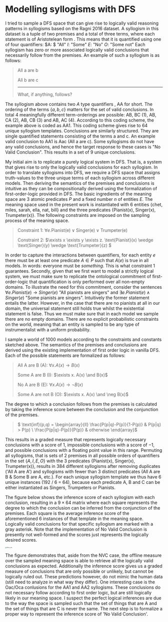 # Modelling syllogisms with DFS

I tried to sample a DFS space that can give rise to logically valid reasoning patterns in syllogisms based on the Ragni 2016 dataset. A syllogism in this dataset is a tuple of two premises and a total of three terms,  where each statement is of Aristotelean form . This means that it is quantified using one of four quantifiers: $A: $ "All" $I:$ "Some" $E:$ "No" $O:$ "Some not" Each syllogism has zero or more associated logically valid conclusions that necessarily follow from the premises. An example of such a syllogism is as follows:

> All a are b
>
> All b are c
>
> ---------------
>
> What, if anything, follows?

The syllogism above contains two $A$ type quantifiers , AA for short. The ordering of the terms $\{a, b, c\}$ matters for the set of valid conclusions. In total 4 meaningfully different term-orderings are possible: AB, BC (1), AB, CA (2),  AB, CB (3) and AB, AC (4). According to this coding scheme, the example above is coded as AA1. This coding scheme gives rise to 64 unique syllogism templates. Conclusions are similarly structured. They are single quantified statements consisting of the terms a and c. An example valid conclusion to AA1 is Aac (All a are c). Some syllogisms do not have any valid conclusions, and hence the target response to these cases is "No Valid Conclusion". This results in a set of 9 unique conclusions.

My initial aim is to replicate a purely logical system in DFS. That is, a system that gives rise to only the logically valid conclusions for each syllogism. In order to translate syllogisms into DFS, we require a DFS space that assigns truth-values to the three unique terms of each syllogism across different models. Then deriving the semantics of the premises and conclusions is intuitive as they can be compositionally derived using the formalization of first-order-logic provided in DFS. The basic ingredients of the meaning space are 3 atomic predicates $P$ and a fixed number $n$ of entities $E$. The meaning space used in the present work is instantiated with 6 entities $\{$chet, miles, sarah, ella, nat, bill$\}$ and the three predicates $\{$Pianist(x), Singer(x), Trumpeter(x)$\}$. The following constraints are imposed on the sampling process of the meaning space.

> Constraint 1: $\forall e. \text{Pianist(e)} \vee \text{Singer(e)} \vee \text{Trumpeter(e)}$ 
>
> Constraint 2: $\exists x \exists y \exists z. \text{Pianist}(x) \wedge \text{Singer}(y) \wedge \text{Trumpeter}(z) $

In order to capture the interactions between quantifiers, for each entity $e$ there must be at least one predicate $A \in P$ such that $A(e)$ is true in all models. In words: everyone must be *something*. This is what constraint 1 guarantees. Secondly, given that we first want to model a strictly logical system, we must make sure to replicate the ontological commitment of first-order-logic that quantification is only performed over all non-empty domains. To illustrate the need for this commitment, consider the sentences $\forall e. Pianist(e) \rightarrow Singer(e)$ "All pianists are singers" and $\exists e. Pianist(e) \wedge Singer(e)$ "Some pianists are singers". Intuitively the former statement entails the latter. However, in the case that there are no pianists at all in our domain, the universal statement still holds true whilst the existential statement is false. Thus we must make sure that in each model we sample there are no empty domains. There are no explicit probabilistic constraints on the world, meaning that an entity is sampled to be any type of instrumentalist with a uniform probability.

I sample a world of 1000 models according to the constraints and constants sketched above. The semantics of the premises and conclusions are derived using the existing implementation of first order logic in vanilla DFS. Each of the possible statements are formalized as follows:

> All A are B (A): $\forall x. A(x) \rightarrow B(x)$
>
> Some A are B (I): $\exists x. A(x) \and B(x)$
>
> No A are B (E): $\forall x. A(x) \rightarrow \neg B(x)$
>
> Some A are not B (O): $\exists x. A(x) \and \neg B(x)$

The degree to which a conclusion follows from the premises is calculated by taking the inference score between the conclusion and the conjunction of the premises. 

> $	\text{inf}(p,q) = \begin{array}{ll}
> 		\frac{P(p|q)-P(p)}{1-P(p)}  & P(p|q) > P(p) \\
> 		\frac{P(p|q)-P(p)}{P(p)} & otherwise
> 	\end{array}$

This results in a graded measure that represents logically necessary conclusions with a score of $1$, impossible conclusions with a score of $-1$, and possible conclusions with a floating point value in this range. Permuting all syllogisms, that is sets of 2 premises in all possible orders of quantifiers in the set $\{A, I, E, O\}$ with the 3 predicates $\{$Pianist(x), Singer(x), Trumpeter(x)$\}$, results in 384 different syllogisms after removing duplicates ('All A are A') and syllogisms with fewer than 3 distinct predicates (All A are B & Some B are A, etc.). For each unique syllogism template we thus have 6 unique instances (192 / 6 = 64), because each predicate A, B and C can be either instantiated as Singers, Trumpeters or Pianists. 

The figure below shows the inference score of each syllogism with each conclusion, resulting in a $9 \times 64$ matrix where each square represents the degree to which the conclusion can be inferred from the conjunction of the premises. Each square is the average inference score of the aforementioned 6 instances of that template in the meaning space. Logically valid conclusions for that specific syllogism are marked with a gray asterisk. Note that the implementation of No Valid Conclusion is presently not well-formed and the scores just represents the logically desired scores.

<img src="/home/luuk/projects/dissertation/Syllogisms/test.png" alt="offline_infs" style="zoom: 25%;" />



The figure demonstrates that, aside from the NVC case, the offline measure over the sampled meaning space is able to retrieve all the logically valid conclusions as expected. Additionally the inference score gives us a graded measure of conclusions that are only possible or unlikely, but cannot be logically ruled out. These predictions however, do not mimic the human data (still need to analyze in what way they differ). One interesting case is the Oac/Oca conlusions for the AA1 and AA2 syllogisms. These conclusions do not necessary follow according to first order logic, but are still logically likely in our meaning space. I suspect the perfect logical inferences are due to the way the space is sampled such that the set of things that are A and the set of things that are C is never the same. The next step is to formalize a proper way to represent the inference score of 'No Valid Conclusion'.

